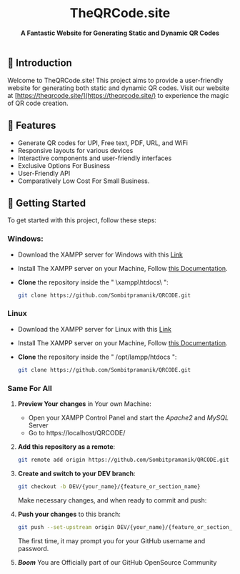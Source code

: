 <h1 align="center">
  <span>TheQRCode.site</span>
</h1>

<div align="center">
  <strong>A Fantastic Website for Generating Static and Dynamic QR Codes</strong>
</div>

<br>

## 🌈 Introduction

Welcome to TheQRCode.site! This project aims to provide a user-friendly website for generating both static and dynamic QR codes. Visit our website at [https://theqrcode.site/](https://theqrcode.site/) to experience the magic of QR code creation.

## 🎨 Features

- Generate QR codes for UPI, Free text, PDF, URL, and WiFi
- Responsive layouts for various devices
- Interactive components and user-friendly interfaces
- Exclusive Options For Business
- User-Friendly API
- Comparatively Low Cost For Small Business.

## 🚀 Getting Started

To get started with this project, follow these steps:

### **Windows:**

- Download the XAMPP server for Windows with this [Link](https://sourceforge.net/projects/xampp/files/XAMPP%20Windows/8.2.12/xampp-windows-x64-8.2.12-0-VS16-installer.exe)
- Install The XAMPP server on your Machine, Follow [this Documentation](https://www.apachefriends.org/faq_windows.html).
- **Clone** the repository inside the " \xampp\htdocs\ ":

   ```bash
   git clone https://github.com/Sombitpramanik/QRCODE.git
   ```
### **Linux**

- Download the XAMPP server for Linux with this [Link](https://sourceforge.net/projects/xampp/files/XAMPP%20Linux/8.2.12/xampp-linux-x64-8.2.12-0-installer.run)
- Install The XAMPP server on your Machine, Follow [this Documentation](https://www.apachefriends.org/faq_linux.html).
- **Clone** the repository inside the " /opt/lampp/htdocs ":

   ```bash
   git clone https://github.com/Sombitpramanik/QRCODE.git
   ```
### **Same For All**
1. **Preview Your changes** in Your own Machine:

   - Open your XAMPP Control Panel and start the *Apache2* and *MySQL* Server
   - Go to https://localhost/QRCODE/ 

2. **Add this repository as a remote**:

   ```bash
   git remote add origin https://github.com/Sombitpramanik/QRCODE.git
   ```

3. **Create and switch to your DEV branch**:

   ```bash
   git checkout -b DEV/{your_name}/{feature_or_section_name}
   ```

   Make necessary changes, and when ready to commit and push:

5. **Push your changes** to this branch:

   ```bash
   git push --set-upstream origin DEV/{your_name}/{feature_or_section_name}
   ```

   The first time, it may prompt you for your GitHub username and password.

6. ***Boom*** You are Officially part of our GitHub OpenSource Community 